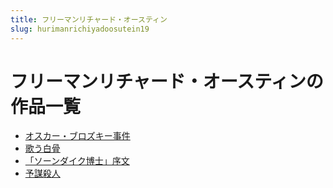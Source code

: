 ```yaml
---
title: フリーマンリチャード・オースティン
slug: hurimanrichiyadoosutein19
---
```


# フリーマンリチャード・オースティンの作品一覧

- [オスカー・ブロズキー事件](osukaburozukishijian77)
- [歌う白骨](geubaigudf)
- [「ソーンダイク博士」序文](sondaikuboshixuwen4f)
- [予謀殺人](yumousharenc8)
